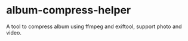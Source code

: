 # album-compress-helper
A tool to compress album using ffmpeg and exiftool, support photo and video.
